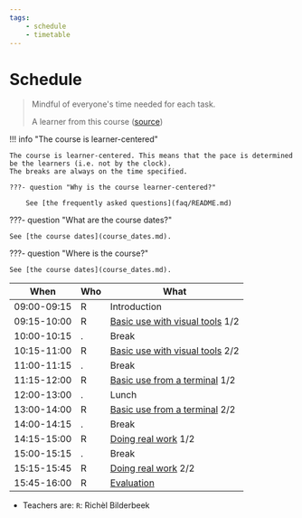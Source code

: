```yaml
---
tags:
    - schedule
    - timetable
---
```


# Schedule

> Mindful of everyone's time needed for each task.
>
> A learner from this course ([source](evaluations/20240827/anonymous_feedback.md))

!!! info "The course is learner-centered"

    The course is learner-centered. This means that the pace is determined
    be the learners (i.e. not by the clock).
    The breaks are always on the time specified.

    ???- question "Why is the course learner-centered?"

        See [the frequently asked questions](faq/README.md)

???- question "What are the course dates?"

    See [the course dates](course_dates.md).

???- question "Where is the course?"

    See [the course dates](course_dates.md).

<!-- markdownlint-disable MD013 --><!-- Tables cannot be split up over lines, hence will break 80 characters per line -->

| When        | Who | What                                                               |
| ----------- | --- | ------------------------------------------------------------------ |
| 09:00-09:15 | R   | Introduction                                                       |
| 09:15-10:00 | R   | [Basic use with visual tools](sessions/introduction_visual.md) 1/2 |
| 10:00-10:15 | .   | Break                                                              |
| 10:15-11:00 | R   | [Basic use with visual tools](sessions/introduction_visual.md) 2/2 |
| 11:00-11:15 | .   | Break                                                              |
| 11:15-12:00 | R   | [Basic use from a terminal](sessions/introduction_terminal.md) 1/2 |
| 12:00-13:00 | .   | Lunch                                                              |
| 13:00-14:00 | R   | [Basic use from a terminal](sessions/introduction_terminal.md) 2/2 |
| 14:00-14:15 | .   | Break                                                              |
| 14:15-15:00 | R   | [Doing real work](sessions/introduction_real_work.md) 1/2          |
| 15:00-15:15 | .   | Break                                                              |
| 15:15-15:45 | R   | [Doing real work](sessions/introduction_real_work.md) 2/2          |
| 15:45-16:00 | R   | [Evaluation](evaluation.md)                                        |

<!-- markdownlint-enable MD013 -->

- Teachers are: `R`: Richèl Bilderbeek

<!-- markdownlint-enable MD013 -->
